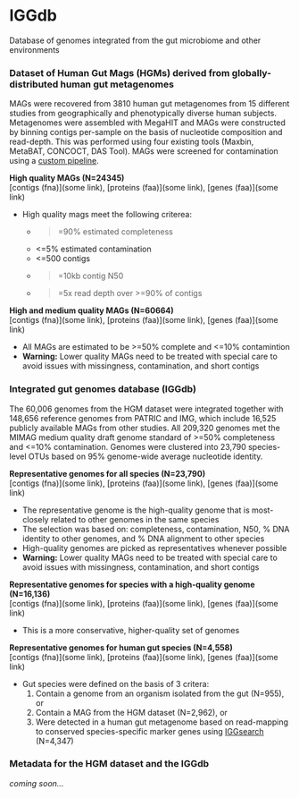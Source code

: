 # IGGdb
Database of genomes integrated from the gut microbiome and other environments


### Dataset of Human Gut Mags (HGMs) derived from globally-distributed human gut metagenomes

MAGs were recovered from 3810 human gut metagenomes from 15 different studies from geographically and phenotypically diverse human subjects. Metagenomes were assembled with MegaHIT and MAGs were constructed by binning contigs per-sample on the basis of nucleotide composition and read-depth. This was performed using four existing tools (Maxbin, MetaBAT, CONCOCT, DAS Tool). MAGs were screened for contamination using a [custom pipeline](link).

<b>High quality MAGs (N=24345)</b>  
[contigs (fna)](some link), [proteins (faa)](some link), [genes (faa)](some link)  

* High quality mags meet the following criterea:
	* 	>=90% estimated completeness
	*  <=5% estimated contamination
	*  <=500 contigs
	*  >=10kb contig N50
	*  >=5x read depth over >=90% of contigs

<b>High and medium quality MAGs (N=60664)</b>   
[contigs (fna)](some link), [proteins (faa)](some link), [genes (faa)](some link)    

* All MAGs are estimated to be >=50% complete and <=10% contamintion
* <b>Warning:</b> Lower quality MAGs need to be treated with special care to avoid issues with missingness, contamination, and short contigs



### Integrated gut genomes database (IGGdb)

The 60,006 genomes from the HGM dataset were integrated together with 148,656 reference genomes from PATRIC and IMG, which include 16,525 publicly available MAGs from other studies. All 209,320 genomes met the MIMAG medium quality draft genome standard of >=50% completeness and <=10% contamination. Genomes were clustered into 23,790 species-level OTUs based on 95% genome-wide average nucleotide identity.  


<b>Representative genomes for all species (N=23,790)</b>  
[contigs (fna)](some link), [proteins (faa)](some link), [genes (faa)](some link)  

* The representative genome is the high-quality genome that is most-closely related to other genomes in the same species
* The selection was based on: completeness, contamination, N50, % DNA identity to other genomes, and % DNA alignment to other species
* High-quality genomes are picked as representatives whenever possible
* <b>Warning:</b> Lower quality MAGs need to be treated with special care to avoid issues with missingness, contamination, and short contigs

<b>Representative genomes for species with a high-quality genome (N=16,136)</b>  
[contigs (fna)](some link), [proteins (faa)](some link), [genes (faa)](some link)  

* This is a more conservative, higher-quality set of genomes 

<b>Representative genomes for human gut species (N=4,558)</b>  
[contigs (fna)](some link), [proteins (faa)](some link), [genes (faa)](some link)  

* Gut species were defined on the basis of 3 critera:  
	1) Contain a genome from an organism isolated from the gut (N=955), or  
	2) Contain a MAG from the HGM dataset (N=2,962), or  
	3) Were detected in a human gut metagenome based on read-mapping to conserved species-specific marker genes using [IGGsearch](https://github.com/snayfach/IGGsearch) (N=4,347)
	
	
### Metadata for the HGM dataset and the IGGdb

<i> coming soon...</i>	